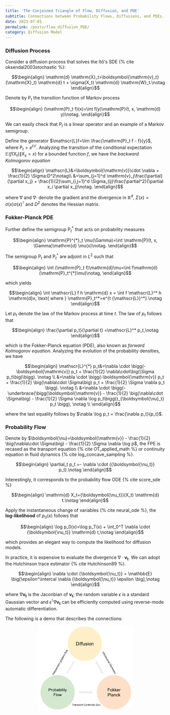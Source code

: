 ```yaml
---
title: 'The Conjoined Triangle of Flow, Diffusion, and PDE'
subtitle: Connections between Probability Flows, Diffusions, and PDEs.
date: 2023-07-01
permalink: /posts/flow_diffusion_PDE/
category: Diffusion Model
---
```


<!-- https://math.meta.stackexchange.com/questions/5020/mathjax-basic-tutorial-and-quick-reference -->

### Diffusion Process

Consider a diffusion process that solves the Itô's SDE {% cite oksendal2003stochastic %}:

$$\begin{align}
\mathrm{d} \mathrm{X}_t=\boldsymbol{\mathrm{v}_t}(\mathrm{X}_t) \mathrm{d} t + \sigma(X_t) \mathrm{d} \mathrm{W}_t.\notag
\end{align}$$

Denote by $\mathrm{P}_t$ the transition function of Markov process

$$\begin{align}
(\mathrm{P}_t f)(x)=\int f(y)\mathrm{P}(t, x, \mathrm{d} y)\notag.
\end{align}$$

We can easily check that $\mathrm{P}_t$ is a linear operator and an example of a Markov semigroup.

Define the generator $\mathscr{L}f=\lim \frac{\mathrm{P}_t f - f}{y}$, where $\mathrm{P}_t=e^{t \mathscr{L}}$. Analyzing the transition of the conditional expectation $\mathbb{E}(f(\mathrm{X}_t)\|\mathrm{X}_s=x)$ for a bounded function $f$, we have the *backward Kolmogorov equation*

$$\begin{align}
\mathscr{L}&=\boldsymbol{\mathrm{v}}\cdot \nabla + \frac{1}{2} \Sigma:D^2\notag\\
           &=\sum_{j=1}^d \mathrm{v}_j\frac{\partial}{\partial x_j} + \frac{1}{2}\sum_{i,j=1}^d \Sigma_{ij}\frac{\partial^2}{\partial x_i \partial x_j}\notag.
\end{align}$$

where $\nabla$ and  $\nabla\cdot$ denote the gradient and the divergence in $\mathbb{R}^d$, $\Sigma(x)=\sigma(x) \sigma(x)^\intercal$ and $D^2$ denotes the Hessian matrix. 


<!-- # https://openreview.net/pdf?id=x9tAJ3_N0k -->

### Fokker-Planck PDE

Further define the semigroup $\mathrm{P}_t^{*}$ that acts on probability measures 

$$\begin{align}
\mathrm{P}^{*}_t \mu(\Gamma)=\int \mathrm{P}(t, x, \Gamma)\mathrm{d} \mu(x)\notag.
\end{align}$$

The semigroup $\mathrm{P}_t$ and $\mathrm{P}_t^{*}$ are adjoint in $L^2$ such that

$$\begin{align}
\int (\mathrm{P}_t f)\mathrm{d}\mu=\int f\mathrm{d}(\mathrm{P}_t^{*}\mu)\notag,
\end{align}$$

which yields

$$\begin{align}
\int \mathscr{L} f h \mathrm{d} x = \int f \mathscr{L}^* h \mathrm{d}x, \text{ where } \mathrm{P}_t^*=e^{t {\mathscr{L}}^*}.\notag
\end{align}$$


Let $p_t$ denote the law of the Markov process at time $t$. The law of $p_t$ follows that

$$\begin{align}
\frac{\partial p_t}{\partial t} =\mathscr{L}^* p_t,\notag
\end{align}$$

which is the Fokker-Planck equation (PDE), also known as *forward Kolmogorov equation*. Analyzing the evolution of the probability densities, we have

$$\begin{align}
\mathscr{L}^{*} p_t&=\nabla \cdot \bigg(-\boldsymbol{\mathrm{v}} p_t + \frac{1}{2} \nabla\cdot\big(\Sigma p_t\big)\bigg). \notag \\
                &=\nabla \cdot \bigg(-\boldsymbol{\mathrm{v}} p_t + \frac{1}{2} \big(\nabla\cdot \Sigma\big) p_t + \frac{1}{2} \Sigma \nabla p_t \bigg). \notag \\
                &=\nabla \cdot \bigg(-\underbrace{\bigg(\boldsymbol{\mathrm{v}} - \frac{1}{2} \big(\nabla\cdot \Sigma\big) - \frac{1}{2} \Sigma \nabla \log p_t\bigg)}_{\boldsymbol{\nu}_t} p_t \bigg), \notag \\
\end{align}$$

where the last equality follows by $\nabla \log p_t = \frac{\nabla p_t}{p_t}$.




### Probability Flow

Denote by $\boldsymbol{\nu}=\boldsymbol{\mathrm{v}} - \frac{1}{2} \big(\nabla\cdot \Sigma\big) - \frac{1}{2} \Sigma \nabla \log p$, the FPE is recased as the transport equation {% cite OT_applied_math %} or continuity equation in fluid dynamics {% cite log_concave_sampling %}.

$$\begin{align}
\partial_t p_t =- \nabla \cdot ({\boldsymbol{\nu_t}} p_t).\notag
\end{align}$$

Interestingly, it corresponds to the probability flow ODE {% cite score_sde %}

$$\begin{align}
\mathrm{d} X_t={\boldsymbol{\nu_t}}(X_t) \mathrm{d} t.\notag
\end{align}$$




Apply the instantaneous change of variables {% cite neural_ode %}, the **log-likelihood** of $p_0(x)$ follows that

$$\begin{align}
\log p_0(x)=\log p_T(x) + \int_0^T \nabla \cdot {\boldsymbol{\nu_t}} \mathrm{d} t,\notag
\end{align}$$

which provides an elegant way to compute the likelihood for diffusion models.


In practice, it is expensive to evaluate the divergence $\nabla \cdot {\boldsymbol{\nu_t}}$. We can adopt the Hutchinson trace estimator {% cite Hutchinson89 %}.

$$\begin{align}
\nabla \cdot {\boldsymbol{\nu_t}} = \mathbb{E} \big[\epsilon^\intercal \nabla {\boldsymbol{\nu_t}} \epsilon \big],\notag
\end{align}$$

where $\nabla {\boldsymbol{\nu_t}}$ is the Jaconbian of ${\boldsymbol{\nu_t}}$; the random variable $\epsilon$ is a standard Gaussian vector and $\epsilon^\intercal \nabla {\boldsymbol{\nu_t}}$ can be efficiently computed using reverse-mode automatic differentiation.


The following is a demo that describes the connections:

<p align="center">
    <img src="/images/ODE_PDE_SDE.png" width="300" />
</p>

